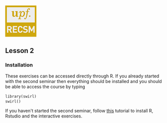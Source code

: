 
![](../recsm_logo.jpeg)
## Lesson 2

### Installation
These exercises can be accessed directly through R. If you already started with the second seminar then everything should be installed and you should be able to access
the course by typing
```{r eval=F}
library(swirl)
swirl()
```

If you haven't started the second seminar, follow [this](https://github.com/cimentadaj/Rseminars/tree/master/Lesson_1) tutorial to install R, Rstudio and the interactive exercises.
